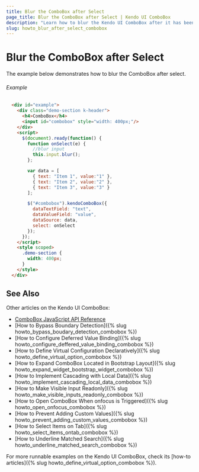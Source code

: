```yaml
---
title: Blur the ComboBox after Select
page_title: Blur the ComboBox after Select | Kendo UI ComboBox
description: "Learn how to blur the Kendo UI ComboBox after it has been selected."
slug: howto_blur_after_select_combobox
---
```


#  Blur the ComboBox after Select

The example below demonstrates how to blur the ComboBox after select.

###### Example

```html
  <div id="example">
    <div class="demo-section k-header">
      <h4>ComboBox</h4>
      <input id="combobox" style="width: 400px;"/>
    </div>
    <script>
      $(document).ready(function() {
        function onSelect(e) {
          //blur input
          this.input.blur();
        };

        var data = [
          { text: "Item 1", value:"1" },
          { text: "Item 2", value:"2" },
          { text: "Item 3", value:"3" }
        ];

        $("#combobox").kendoComboBox({
          dataTextField: "text",
          dataValueField: "value",
          dataSource: data,
          select: onSelect
        });
      });
    </script>
    <style scoped>
      .demo-section {
        width: 400px;
      }
    </style>                        
  </div>
```

## See Also

Other articles on the Kendo UI ComboBox:

* [ComboBox JavaScript API Reference](/api/javascript/ui/combobox)
* [How to Bypass Boundary Detection]({% slug howto_bypass_boudary_detection_combobox %})
* [How to Configure Deferred Value Binding]({% slug howto_configure_deffered_value_binding_combobox %})
* [How to Define Virtual Configuration Declaratively]({% slug howto_define_virtual_option_combobox %})
* [How to Expand ComboBox Located in Bootstrap Layout]({% slug howto_expand_widget_bootstrap_widget_combobox %})
* [How to Implement Cascading with Local Data]({% slug howto_implement_cascading_local_data_combobox %})
* [How to Make Visible Input Readonly]({% slug howto_make_visible_inputs_readonly_combobox %})
* [How to Open ComboBox When onfocus is Triggered]({% slug howto_open_onfocus_combobox %})
* [How to Prevent Adding Custom Values]({% slug howto_prevent_adding_custom_values_combobox %})
* [How to Select Items on Tab]({% slug howto_select_items_ontab_combobox %})
* [How to Underline Matched Search]({% slug howto_underline_matched_search_combobox %})

For more runnable examples on the Kendo UI ComboBox, check its [how-to articles]({% slug howto_define_virtual_option_combobox %}).

